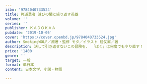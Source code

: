 ```yaml
---
isbn: '9784040733524'
title: 片道勇者 滅びの闇と繰り返す英雄
volume: ''
series: ''
publisher: ＫＡＤＯＫＡＡ
pubdate: '2019-10-05'
cover: 'https://cover.openbd.jp/9784040733524.jpg'
author: SmokingWOLF／原著・監修 モタ／イラスト 紅仗直／著
description: 決して引き返せないこの冒険を、 「ぼく」は何度でもやり直す！
price: '1400'
genre: ''
target: 一般
format: 単行本
content: 日本文学、小説・物語

---
```

